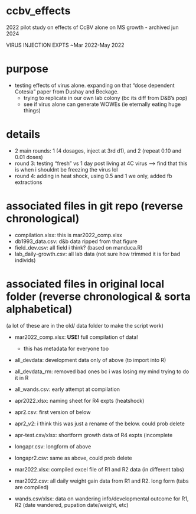 # ccbv_effects
2022 pilot study on effects of CcBV alone on MS growth - archived jun 2024

VIRUS INJECTION EXPTS 
~Mar 2022-May 2022


# purpose

* testing effects of virus alone. expanding on that “dose dependent Cotesia” paper from Dushay and Beckage.
  * trying to replicate in our own lab colony (bc its diff from D&B’s pop)
  * see if virus alone can generate WOWEs (ie eternally eating huge things)


# details

* 2 main rounds: 1 (4 dosages, inject at 3rd d1), and 2 (repeat 0.10 and 0.01 doses)
* round 3: testing “fresh” vs 1 day post living at 4C virus —> find that this is when i shouldnt be freezing the virus lol
* round 4: adding in heat shock, using 0.5 and 1 we only, added fb extractions


# associated files in git repo (reverse chronological)

* compilation.xlsx: this is mar2022_comp.xlsx
* db1993_data.csv: d&b data ripped from that figure
* field_dev.csv: all field i think? (based on manduca.R)
* lab_daily-growth.csv: all lab data (not sure how trimmed it is for bad individs)

# associated files in original local folder (reverse chronological & sorta alphabetical)

(a lot of these are in the old/ data folder to make the script work)

* mar2022_comp.xlsx: **USE!** full compilation of data!
  * this has metadata for everyone too

* all_devdata: development data only of above (to import into R)
* all_devdata_rm: removed bad ones bc i was losing my mind trying to do it in R

* all_wands.csv: early attempt at compilation

* apr2022.xlsx: naming sheet for R4 expts (heatshock)

* apr2.csv: first version of below
* apr2_v2: i think this was just a rename of the below. could prob delete
* apr-test.csv/xlsx: shortform growth data of R4 expts (incomplete

* longapr.csv: longform of above
* longapr2.csv: same as above, could prob delete


* mar2022.xlsx: compiled excel file of R1 and R2 data (in different tabs)

* mar2022.csv: all daily weight gain data from R1 and R2. long form (tabs are compiled)

* wands.csv/xlsx: data on wandering info/developmental outcome for R1, R2 (date wandered, pupation date/weight, etc)
